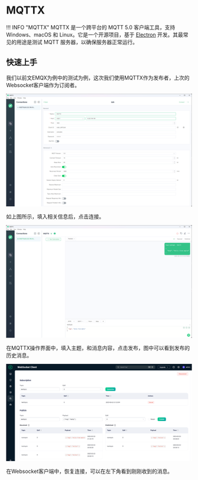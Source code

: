 # MQTTX

!!! INFO "MQTTX"
    MQTTX 是一个跨平台的 MQTT 5.0 客户端工具，支持 Windows、macOS 和 Linux。它是一个开源项目，基于 [Electron](https://electronjs.org/) 开发。其最常见的用途是测试 MQTT 服务器，以确保服务器正常运行。

## 快速上手

我们以前文EMQX为例中的测试为例，这次我们使用MQTTX作为发布者，上次的Websocket客户端作为订阅者。

![](mqttx-session.png)

如上图所示，填入相关信息后，点击连接。

![](test-msg.png)

在MQTTX操作界面中，填入主题，和消息内容，点击发布，图中可以看到发布的历史消息。

![](sub.png)

在Websocket客户端中，恢复连接，可以在左下角看到刚刚收到的消息。